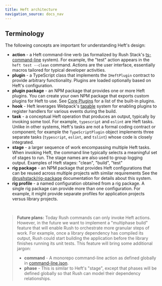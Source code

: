 ```yaml
---
title: Heft architecture
navigation_source: docs_nav
---
```


## Terminology

The following concepts are important for understanding Heft's design:
- **action** - a Heft command-line verb (as formalized by Rush Stack's [ts-command-line](https://www.npmjs.com/package/@rushstack/ts-command-line) system).  For example, the "test" action appears in the  `heft test --clean` command.  Actions are the user interface, essentially macros tailored for typical developer activities.
- **plugin** - a TypeScript class that implements the `IHeftPlugin` contract to provide arbitrary functionality.  Plugins are loaded optionally based on Heft's configuration.
- **plugin package** - an NPM package that provides one or more Heft plugins.  You can create your own NPM package that exports custom plugins for Heft to use.  See [Core Plugins](core_plugins) for a list of the built-in plugins.
- **hook** - Heft leverages Webpack's [tapable](https://www.npmjs.com/package/tapable) system for enabling plugins to register handlers for various events during the build.
- **task** - a conceptual Heft operation that produces an output, typically by invoking some tool.  For example, `typescript` and `eslint` are Heft tasks.  Unlike in other systems, Heft's tasks are not a formal coding contract or component; for example the `TypeScriptPlugin` object implements three separate tasks (`typescript`, `eslint`, and `tslint`) whose code is closely integrated.
- **stage** - a larger sequence of work encompassing multiple Heft tasks.  When invoking Heft, the command line typically selects a meaningful set of stages to run. The stage names are also used to group logging output.  Examples of Heft stages: "clean", "build", "test"
- **rig package** - an NPM package that provides Heft configurations that can be reused across multiple projects with similar requirements  See the [@rushstack/rig-package](https://www.npmjs.com/package/@rushstack/rig-package) documentation for details about this system.
- **rig profile** - a named configuration obtained from a rig package.  A single rig package can provide more than one configuration.  For example, it might provide separate profiles for application projects versus library projects.

&nbsp;
> **Future plans:** Today Rush commands can only invoke Heft actions.  However, in the future we want to implement a "multiphase build" feature that will enable Rush to orchestrate more granular steps of work.  For example, once a library dependency has compiled its output, Rush could start building the application before the library finishes running its unit tests.  This feature will bring some additional jargon:
> - **command** - A monorepo command-line action as defined globally in [command-line.json](https://rushjs.io/pages/configs/command-line_json/).
> - **phase** - This is similar to Heft's "stage", except that phases will be defined globally so that Rush can model their dependency relationships.

